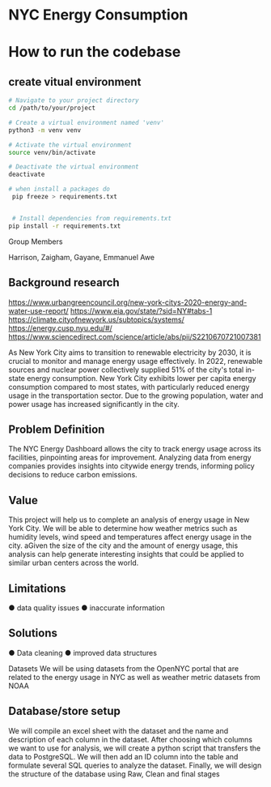 # NYC Energy Consumption


# How to run the codebase

## create vitual environment

```bash 
# Navigate to your project directory
cd /path/to/your/project

# Create a virtual environment named 'venv'
python3 -m venv venv

# Activate the virtual environment
source venv/bin/activate

# Deactivate the virtual environment
deactivate

# when install a packages do
 pip freeze > requirements.txt 


 # Install dependencies from requirements.txt
pip install -r requirements.txt
```
Group Members

Harrison, Zaigham, Gayane, Emmanuel Awe


## Background research
https://www.urbangreencouncil.org/new-york-citys-2020-energy-and-water-use-report/
https://www.eia.gov/state/?sid=NY#tabs-1
https://climate.cityofnewyork.us/subtopics/systems/
https://energy.cusp.nyu.edu/#/
https://www.sciencedirect.com/science/article/abs/pii/S2210670721007381

As New York City aims to transition to renewable electricity by 2030, it is crucial to monitor and manage energy usage effectively. In 2022, renewable sources and nuclear power collectively supplied 51% of the city's total in-state energy consumption. New York City exhibits lower per capita energy consumption compared to most states, with particularly reduced energy usage in the transportation sector. Due to the growing population, water and power usage has increased significantly in the city.

## Problem Definition

The NYC Energy Dashboard allows the city to track energy usage across its facilities, pinpointing areas for improvement. Analyzing data from energy companies provides insights into citywide energy trends, informing policy decisions to reduce carbon emissions.

## Value
This project will help us to complete an analysis of energy usage in New York City. We will be able to determine how weather metrics such as humidity levels, wind speed and temperatures affect energy usage in the city. aGiven the size of the city and the amount of energy usage,  this analysis can help generate interesting insights that could be applied to similar urban centers across the world.

## Limitations
● data quality issues
● inaccurate information




## Solutions
● Data cleaning
● improved data structures 

Datasets
We will be using datasets from the OpenNYC portal that are related to the energy usage in NYC as well as weather metric datasets from NOAA

## Database/store setup
We will compile an excel sheet with the dataset and the name and description of each column in the dataset. After choosing which columns we want to use for analysis, we will create a python script that transfers the data to PostgreSQL. We will then add an ID column into the table and formulate several SQL queries to analyze the dataset. Finally, we will design the structure of the database using Raw, Clean and final stages

